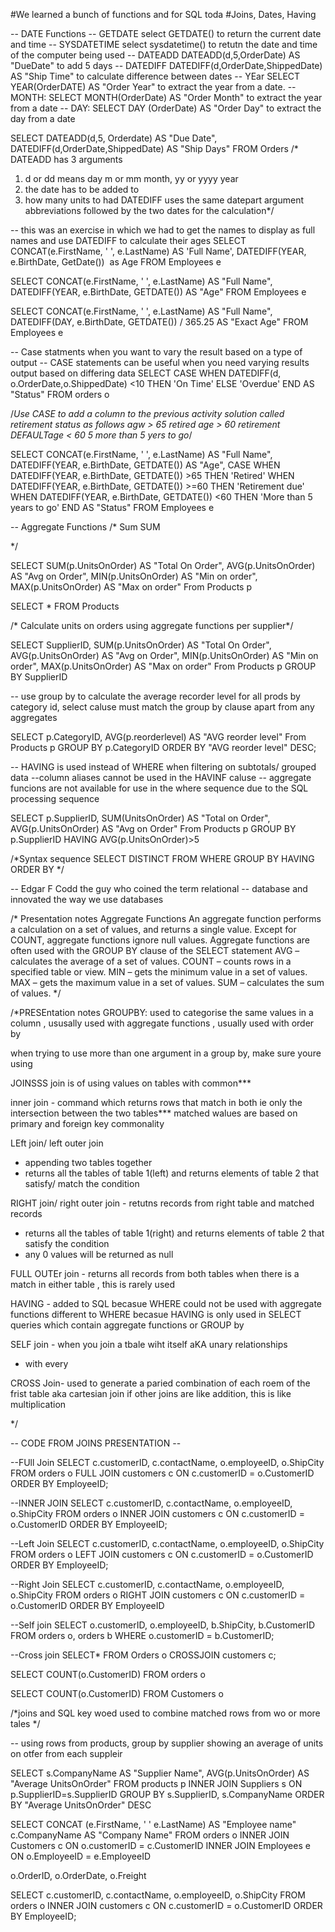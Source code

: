#We learned a bunch of functions and for SQL toda
#Joins, Dates, Having

-- DATE Functions
-- GETDATE select GETDATE() to return the current date and time
-- SYSDATETIME select sysdatetime() to retutn the date and time of the computer being used
-- DATEADD DATEADD(d,5,OrderDate) AS "DueDate" to add 5 days
-- DATEDIFF DATEDIFF(d,OrderDate,ShippedDate) AS "Ship Time" to calculate difference between dates
-- YEar SELECT YEAR(OrderDATE) AS "Order Year" to extract the year from a date.
-- MONTH: SELECT MONTH(OrderDate) AS "Order Month" to extract the year from a date
-- DAY: SELECT DAY (OrderDate) AS "Order Day" to extract the day from a date



SELECT DATEADD(d,5, Orderdate) AS "Due Date",
    DATEDIFF(d,OrderDate,ShippedDate) AS "Ship Days"
FROM Orders
/* DATEADD has 3 arguments
1. d or dd means day m or mm month, yy or yyyy year
2. the date has to be added to 
3. how many units to had
DATEDIFF uses the same datepart argument abbreviations followed by the two dates for the calculation*/

-- this was an exercise in which we had to get the names to display as full names and use DATEDIFF to calculate their ages
SELECT
CONCAT(e.FirstName, ' ', e.LastName) AS 'Full Name',
DATEDIFF(YEAR, e.BirthDate, GetDate())  as Age
FROM Employees e

SELECT
CONCAT(e.FirstName, ' ', e.LastName) AS "Full Name",
DATEDIFF(YEAR, e.BirthDate, GETDATE()) AS "Age"
FROM Employees e 


SELECT
CONCAT(e.FirstName, ' ', e.LastName) AS "Full Name",
DATEDIFF(DAY, e.BirthDate, GETDATE()) / 365.25 AS "Exact Age"
FROM Employees e 

-- Case statments when you want to vary the result based on a type of output
-- CASE statements can be useful when you need varying results output based on differing data
SELECT CASE 
WHEN DATEDIFF(d, o.OrderDate,o.ShippedDate) <10 THEN 'On Time'
ELSE 'Overdue'
END AS "Status"
FROM orders o

/*Use CASE to add a column to the previous activity solution called retirement status as follows
agw > 65 retired
age > 60 retirement DEFAULTage < 60 5 more than 5 yers to go*/

SELECT 
CONCAT(e.FirstName, ' ', e.LastName) AS "Full Name",
DATEDIFF(YEAR, e.BirthDate, GETDATE()) AS "Age",
CASE 
WHEN DATEDIFF(YEAR, e.BirthDate, GETDATE()) >65 THEN 'Retired'
WHEN DATEDIFF(YEAR, e.BirthDate, GETDATE()) >=60 THEN  'Retirement due'
WHEN DATEDIFF(YEAR, e.BirthDate, GETDATE()) <60 THEN 'More than 5 years to go'
END AS "Status"
FROM Employees e 

-- Aggregate Functions
/* Sum SUM

*/

SELECT 
SUM(p.UnitsOnOrder) AS "Total On Order",
AVG(p.UnitsOnOrder) AS "Avg on Order",
MIN(p.UnitsOnOrder) AS "Min on order",
MAX(p.UnitsOnOrder) AS "Max on order"
From Products p 

SELECT * FROM Products

/* Calculate units on orders using aggregate functions per supplier*/

SELECT 
SupplierID,
SUM(p.UnitsOnOrder) AS "Total On Order",
AVG(p.UnitsOnOrder) AS "Avg on Order",
MIN(p.UnitsOnOrder) AS "Min on order",
MAX(p.UnitsOnOrder) AS "Max on order"
From Products p
GROUP BY SupplierID

-- use group by to calculate the average recorder level for all prods by category id, select caluse must match the group by clause apart from any aggregates

SELECT p.CategoryID,
AVG(p.reorderlevel) AS "AVG reorder level"
From Products p 
GROUP BY p.CategoryID 
ORDER BY "AVG reorder level" DESC;


-- HAVING is used instead of WHERE when filtering on subtotals/ grouped data
--column aliases cannot be used in the HAVINF caluse
-- aggregate funcions are not available for use in the where sequence due to the SQL processing sequence

SELECT p.SupplierID,
SUM(UnitsOnOrder) AS "Total on Order",
AVG(p.UnitsOnOrder) AS "Avg on Order"
From Products p 
GROUP BY p.SupplierID
HAVING AVG(p.UnitsOnOrder)>5 

/*Syntax sequence
SELECT
DISTINCT
FROM
WHERE
GROUP BY
HAVING
ORDER BY
*/

-- Edgar F Codd the guy who coined the term relational 
-- database and innovated the way we use databases

/* Presentation notes
Aggregate Functions
An aggregate function performs a calculation on a set of values, and returns a single value.
Except for COUNT, aggregate functions ignore null values.
Aggregate functions are often used with the GROUP BY clause of the SELECT statement
AVG – calculates the average of a set of values.
COUNT – counts rows in a specified table or view.
MIN – gets the minimum value in a set of values.
MAX – gets the maximum value in a set of values.
SUM – calculates the sum of values.
*/

/*PRESEntation notes
GROUPBY: used to categorise the same values in a column
, ususally used with aggregate functions
, usually used with order by

when trying to use more than one argument in a group by, make sure youre using 

JOINSSS
join is of using values on tables with common***

inner join - command which returns rows that match in both ie only the intersection between the two tables***
matched walues are based on primary and foreign key commonality

LEft join/ left outer join
- appending two tables together
- returns all the tables of table 1(left) and returns elements of table 2 that satisfy/ match the condition

RIGHT join/ right outer join - retutns records from right table and matched records
- returns all the tables of table 1(right) and returns elements of table 2 that satisfy the condition
- any 0 values will be returned as null

FULL OUTEr join - returns all records from both tables when there is a match in either table
, this is rarely used

HAVING - added to SQL becasue WHERE could not be used with aggregate functions
different to WHERE becasue HAVING is only used 
in SELECT queries which contain aggregate functions or GROUP by

SELF join - when you join a tbale wiht itself aKA unary relationships 
- with every

CROSS Join- used to generate a paried combination of each roem of the frist table aka cartesian join
if other joins are like addition, this is like multiplication



*/


-- CODE FROM JOINS PRESENTATION --

--FUll Join
SELECT c.customerID, c.contactName, o.employeeID, o.ShipCity
FROM orders o 
FULL JOIN customers c
ON c.customerID = o.CustomerID
ORDER BY EmployeeID;

--INNER JOIN 
SELECT c.customerID, c.contactName, o.employeeID, o.ShipCity
FROM orders o 
INNER JOIN customers c
ON c.customerID = o.CustomerID
ORDER BY EmployeeID;

--Left Join
SELECT c.customerID, c.contactName, o.employeeID, o.ShipCity
FROM orders o 
LEFT JOIN customers c
ON c.customerID = o.CustomerID
ORDER BY EmployeeID;

--Right Join
SELECT c.customerID, c.contactName, o.employeeID, o.ShipCity
FROM orders o 
RIGHT JOIN customers c
ON c.customerID = o.CustomerID
ORDER BY EmployeeID
 
--Self join
SELECT o.customerID, o.employeeID, b.ShipCity, b.CustomerID
FROM orders o, orders b
WHERE o.customerID = b.CustomerID;
 
--Cross join
SELECT*
FROM Orders o 
CROSSJOIN customers c;

SELECT
COUNT(o.CustomerID)
FROM orders o

SELECT
COUNT(o.CustomerID)
FROM Customers o


/*joins
and SQL key woed used to combine matched rows from wo or more tales
*/

-- using rows from products, group by supplier showing an average of units on otfer from each suppleir

SELECT s.CompanyName AS "Supplier Name", AVG(p.UnitsOnOrder) AS "Average UnitsOnOrder"
FROM products p
INNER JOIN Suppliers s
ON p.SupplierID=s.SupplierID
GROUP BY s.SupplierID, s.CompanyName
ORDER BY "Average UnitsOnOrder" DESC

SELECT
CONCAT (e.FirstName, ' ' e.LastName) AS "Employee name"
c.CompanyName AS "Company Name"
FROM orders o INNER JOIN Customers c
ON o.customerID = c.CustomerID
INNER JOIN Employees e
ON o.EmployeeID = e.EmployeeID


o.OrderID, o.OrderDate, o.Freight


SELECT c.customerID, c.contactName, o.employeeID, o.ShipCity
FROM orders o 
INNER JOIN customers c
ON c.customerID = o.CustomerID
ORDER BY EmployeeID;